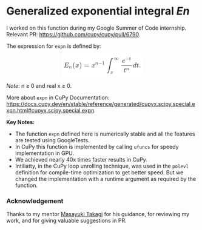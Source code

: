 # Generalized exponential integral *En*

I worked on this function during my Google Summer of Code internship.
Relevant PR: https://github.com/cupy/cupy/pull/6790.

The expression for `expn` is defined by:

<p align="center">
      <img src = "/extras/expn.png">
</p>

*Note*: n ≥ 0 and real x ≥ 0.

More about `expn` in CuPy Documentation: https://docs.cupy.dev/en/stable/reference/generated/cupyx.scipy.special.expn.html#cupyx.scipy.special.expn

**Key Notes:**

- The function `expn` defined here is numerically stable and all the
features are tested using GoogleTests.
- In CuPy this function is implemented by calling `ufuncs`
for speedy implementation in GPU.
- We achieved nearly 40x times faster results in CuPy.
- Intiliatty, in the CuPy loop unrolling technique,
was used in the `polevl` definition for compile-time optimization
to get better speed. But we changed
the implementation with a runtime argument as required by the function.

### Acknowledgement

Thanks to my mentor [Masayuki Takagi](https://github.com/takagi) for his guidance,
for reviewing my work, and for giving valuable suggestions in PR.
